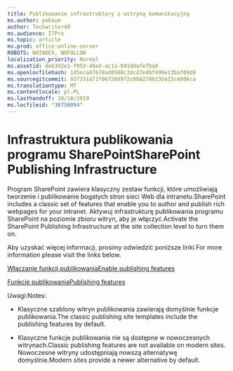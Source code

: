 ```yaml
---
title: Publikowanie infrastruktury z witryną komunikacyjną
ms.author: pebaum
author: Techwriter40
ms.audience: ITPro
ms.topic: article
ms.prod: office-online-server
ROBOTS: NOINDEX, NOFOLLOW
localization_priority: Normal
ms.assetid: de63d2e1-f053-40ed-ac1a-041ddafefba0
ms.openlocfilehash: 1d5eca87678ad0588c3dcd7edbf499e13baf09d9
ms.sourcegitcommit: 037331d71f06750d972c0b6278b23bb15c4806ca
ms.translationtype: MT
ms.contentlocale: pl-PL
ms.lasthandoff: 10/18/2019
ms.locfileid: "36750094"
---
```

# <a name="sharepoint-publishing-infrastructure"></a><span data-ttu-id="20ffd-102">Infrastruktura publikowania programu SharePoint</span><span class="sxs-lookup"><span data-stu-id="20ffd-102">SharePoint Publishing Infrastructure</span></span>


<span data-ttu-id="20ffd-103">Program SharePoint zawiera klasyczny zestaw funkcji, które umożliwiają tworzenie i publikowanie bogatych stron sieci Web dla intranetu.</span><span class="sxs-lookup"><span data-stu-id="20ffd-103">SharePoint includes a classic set of features that enable you to author and publish rich webpages for your intranet.</span></span> <span data-ttu-id="20ffd-104">Aktywuj infrastrukturę publikowania programu SharePoint na poziomie zbioru witryn, aby je włączyć.</span><span class="sxs-lookup"><span data-stu-id="20ffd-104">Activate the SharePoint Publishing Infrastructure at the site collection level to turn them on.</span></span>

<span data-ttu-id="20ffd-105">Aby uzyskać więcej informacji, prosimy odwiedzić poniższe linki.</span><span class="sxs-lookup"><span data-stu-id="20ffd-105">For more information please visit the links below.</span></span>

[<span data-ttu-id="20ffd-106">Włączanie funkcji publikowania</span><span class="sxs-lookup"><span data-stu-id="20ffd-106">Enable publishing features</span></span>](https://support.office.com/article/Enable-publishing-features-479677A6-8B33-4AC7-907D-071C1C7E4518)

[<span data-ttu-id="20ffd-107">Funkcje publikowania</span><span class="sxs-lookup"><span data-stu-id="20ffd-107">Publishing features</span></span>](https://support.office.com/article/Features-enabled-in-a-SharePoint-Online-publishing-site-3AB3810C-3C2C-4361-9D0E-0CBE666EA0B0?wt.mc_id=O365_Portal_MMaven#__toc336865553)

<span data-ttu-id="20ffd-108">Uwagi:</span><span class="sxs-lookup"><span data-stu-id="20ffd-108">Notes:</span></span>

- <span data-ttu-id="20ffd-109">Klasyczne szablony witryn publikowania zawierają domyślnie funkcje publikowania.</span><span class="sxs-lookup"><span data-stu-id="20ffd-109">The classic publishing site templates include the publishing features by default.</span></span>

- <span data-ttu-id="20ffd-110">Klasyczne funkcje publikowania nie są dostępne w nowoczesnych witrynach.</span><span class="sxs-lookup"><span data-stu-id="20ffd-110">Classic publishing features are not available on modern sites.</span></span> <span data-ttu-id="20ffd-111">Nowoczesne witryny udostępniają nowszą alternatywę domyślnie.</span><span class="sxs-lookup"><span data-stu-id="20ffd-111">Modern sites provide a newer alternative by default.</span></span>

